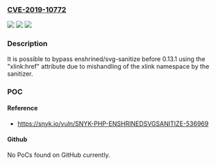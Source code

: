### [CVE-2019-10772](https://cve.mitre.org/cgi-bin/cvename.cgi?name=CVE-2019-10772)
![](https://img.shields.io/static/v1?label=Product&message=enshrined%2Fsvg-sanitize&color=blue)
![](https://img.shields.io/static/v1?label=Version&message=n%2Fa&color=blue)
![](https://img.shields.io/static/v1?label=Vulnerability&message=Cross-site%20Scripting%20(XSS)%20via%20Sanitizer%20Bypass&color=brighgreen)

### Description

It is possible to bypass enshrined/svg-sanitize before 0.13.1 using the "xlink:href" attribute due to mishandling of the xlink namespace by the sanitizer.

### POC

#### Reference
- https://snyk.io/vuln/SNYK-PHP-ENSHRINEDSVGSANITIZE-536969

#### Github
No PoCs found on GitHub currently.

